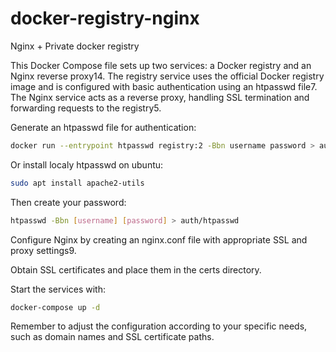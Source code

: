 # docker-registry-nginx
Nginx + Private docker registry

This Docker Compose file sets up two services: a Docker registry and an Nginx reverse proxy14. The registry service uses the official Docker registry image and is configured with basic authentication using an htpasswd file7. The Nginx service acts as a reverse proxy, handling SSL termination and forwarding requests to the registry5.



Generate an htpasswd file for authentication:

```bash
docker run --entrypoint htpasswd registry:2 -Bbn username password > auth/htpasswd
```

Or install localy htpasswd on ubuntu:

```bash
sudo apt install apache2-utils
```

Then create your password:

```bash
htpasswd -Bbn [username] [password] > auth/htpasswd
```

Configure Nginx by creating an nginx.conf file with appropriate SSL and proxy settings9.

Obtain SSL certificates and place them in the certs directory.

Start the services with:

```bash
docker-compose up -d
```
Remember to adjust the configuration according to your specific needs, such as domain names and SSL certificate paths.